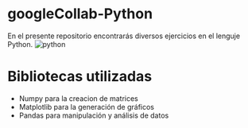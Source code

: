 # googleCollab-Python
En el presente repositorio encontrarás diversos ejercicios en el lenguje Python.
![python](https://www.cice.es/wp-content/uploads/2021/01/programar-en-python.jpg)
# Bibliotecas utilizadas 
- Numpy para la creacion de matrices
- Matplotlib para la generación de gráficos
- Pandas para manipulación y análisis de datos 
